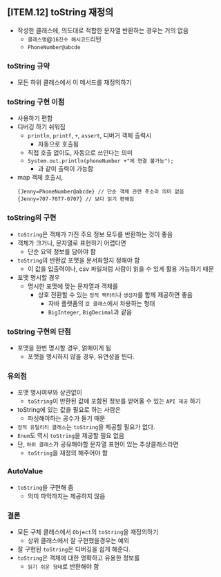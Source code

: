 ## [ITEM.12] toString 재정의
- 작성한 클래스에, 의도대로 적합한 문자열 반환하는 경우는 거의 없음
    - `클래스명`@`16진수 해시코드`리턴
    - `PhoneNumber@abcde`

### toString 규약
- 모든 하위 클래스에서 이 메서드를 재정의하기

### toString 구현 이점
- 사용하기 편함
- 디버깅 하기 쉬워짐
    - `println`, `printf`, `+`, `assert`, 디버거 객체 출력시
        - 자동으로 호출됨
    - 직접 호출 없이도, 자동으로 쓰인다는 의미
    - `System.out.println(phoneNumber +"에 연결 불가능");`
        - 과 같이 출력이 가능함
- map 객체 호출시,
    ```
    {Jenny=PhoneNumber@abcde} // 단순 객체 관련 주소라 의미 없음
    {Jenny=707-7077-0707} // 보다 읽기 편해짐
    ```

### toString의 구현
- `toString`은 객체가 가진 주요 정보 모두를 반환하는 것이 좋음
- 객체가 크거나, 문자열로 표현하기 어렵다면
    - 단순 요약 정보를 담아야 함
- `toString`의 반환값 포맷을 문서화할지 정해야 함
    - 이 값을 입출력이나, csv 파일처럼 사람이 읽을 수 있게 활용 가능하기 때문
- 포맷 명시할 경우
    - 명시한 포맷에 맞는 문자열과 객체를
        - 상호 전환할 수 있는 `정적 팩터리`나 `생성자`를 함께 제공하면 좋음
            - 자바 플랫폼의 `값 클래스`에서 차용하는 형태
            - `BigInteger`, `BigDecimal`과 같음

### toString 구현의 단점
- 포맷을 한번 명시할 경우, 얽매이게 됨
    - 포맷을 명시하지 않을 경우, 유연성을 띈다.

### 유의점
- 포맷 명시여부와 상관없이
    - `toString`이 반환된 값에 포함된 정보를 얻어올 수 있는 `API 제공` 하기
- toString에 있는 값을 필요로 하는 사람은
    - 파싱해야하는 공수가 들기 때문
- `정적 유틸리티 클래스`는 `toString`을 제공할 필요가 없다.
- `Enum`도 역시 `toString`을 제공할 필요 없음
- 단, `하위 클래스`가 공유해야할 문자열 표현이 있는 추상클래스라면
    - `toString`을 재정의 해주어야 함

### AutoValue
- `toString`을 구현해 줌
    - 의미 파악까지는 제공하지 않음

### 결론
- 모든 구체 클래스에서 `Object`의 `toString`을 재정의하기
    - 상위 클래스에서 잘 구현했을경우는 예외
- 잘 구현된 `toString`은 디버깅을 쉽게 해준다.
- `toString`은 객체에 대한 명확하고 유용한 정보를
    - `읽기 쉬운 형태`로 반환해야 함
